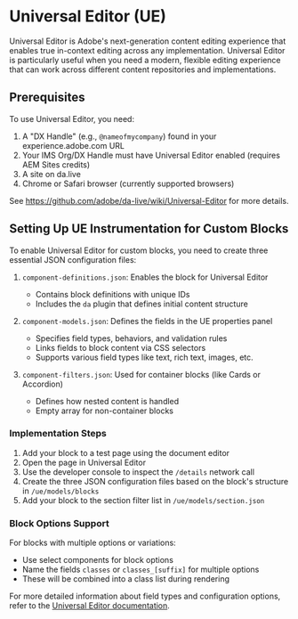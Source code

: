 # Universal Editor (UE)

Universal Editor is Adobe's next-generation content editing experience that enables true in-context editing across any implementation. Universal Editor is particularly useful when you need a modern, flexible editing experience that can work across different content repositories and implementations.

## Prerequisites

To use Universal Editor, you need:
1. A "DX Handle" (e.g., `@nameofmycompany`) found in your experience.adobe.com URL
2. Your IMS Org/DX Handle must have Universal Editor enabled (requires AEM Sites credits)
3. A site on da.live
4. Chrome or Safari browser (currently supported browsers)

See https://github.com/adobe/da-live/wiki/Universal-Editor for more details.

## Setting Up UE Instrumentation for Custom Blocks

To enable Universal Editor for custom blocks, you need to create three essential JSON configuration files:

1. `component-definitions.json`: Enables the block for Universal Editor
   - Contains block definitions with unique IDs
   - Includes the `da` plugin that defines initial content structure

2. `component-models.json`: Defines the fields in the UE properties panel
   - Specifies field types, behaviors, and validation rules
   - Links fields to block content via CSS selectors
   - Supports various field types like text, rich text, images, etc.

3. `component-filters.json`: Used for container blocks (like Cards or Accordion)
   - Defines how nested content is handled
   - Empty array for non-container blocks

### Implementation Steps

1. Add your block to a test page using the document editor
2. Open the page in Universal Editor
3. Use the developer console to inspect the `/details` network call
4. Create the three JSON configuration files based on the block's structure in `/ue/models/blocks`
5. Add your block to the section filter list in `/ue/models/section.json`

### Block Options Support

For blocks with multiple options or variations:
- Use select components for block options
- Name the fields `classes` or `classes_[suffix]` for multiple options
- These will be combined into a class list during rendering

For more detailed information about field types and configuration options, refer to the [Universal Editor documentation](https://experienceleague.adobe.com/en/docs/experience-manager-cloud-service/content/implementing/developing/universal-editor/field-types). 